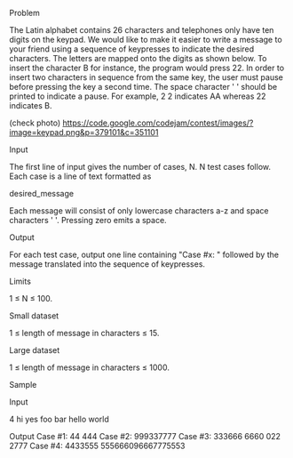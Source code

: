 Problem

The Latin alphabet contains 26 characters and telephones only have ten digits on the keypad. We would like to make it easier to write a message to your friend using a sequence of keypresses to indicate the desired characters. The letters are mapped onto the digits as shown below. To insert the character B for instance, the program would press 22. In order to insert two characters in sequence from the same key, the user must pause before pressing the key a second time. The space character ' ' should be printed to indicate a pause. For example, 2 2 indicates AA whereas 22 indicates B.

(check photo)
https://code.google.com/codejam/contest/images/?image=keypad.png&p=379101&c=351101

Input

The first line of input gives the number of cases, N. N test cases follow. Each case is a line of text formatted as

desired_message

Each message will consist of only lowercase characters a-z and space characters ' '. Pressing zero emits a space.

Output

For each test case, output one line containing "Case #x: " followed by the message translated into the sequence of keypresses.

Limits

1 ≤ N ≤ 100.

Small dataset

1 ≤ length of message in characters ≤ 15.

Large dataset

1 ≤ length of message in characters ≤ 1000.

Sample

Input
	

4
hi
yes
foo  bar
hello world

Output
Case #1: 44 444
Case #2: 999337777
Case #3: 333666 6660 022 2777
Case #4: 4433555 555666096667775553


